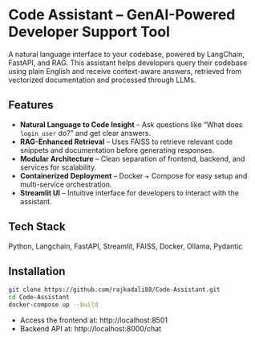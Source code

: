 # Code Assistant – GenAI-Powered Developer Support Tool

A natural language interface to your codebase, powered by LangChain, FastAPI, and RAG. This assistant helps developers query their codebase using plain English and receive context-aware answers, retrieved from vectorized documentation and processed through LLMs.


## Features

-  **Natural Language to Code Insight** – Ask questions like “What does `login_user` do?” and get clear answers.
-  **RAG-Enhanced Retrieval** – Uses FAISS to retrieve relevant code snippets and documentation before generating responses.
-  **Modular Architecture** – Clean separation of frontend, backend, and services for scalability.
-  **Containerized Deployment** – Docker + Compose for easy setup and multi-service orchestration.
-  **Streamlit UI** – Intuitive interface for developers to interact with the assistant.



## Tech Stack

Python, Langchain, FastAPI, Streamlit, FAISS, Docker, Ollama, Pydantic



## Installation
```bash
git clone https://github.com/rajkadali88/Code-Assistant.git
cd Code-Assistant
docker-compose up --build 

```

- Access the frontend at: http://localhost:8501
- Backend API at: http://localhost:8000/chat



